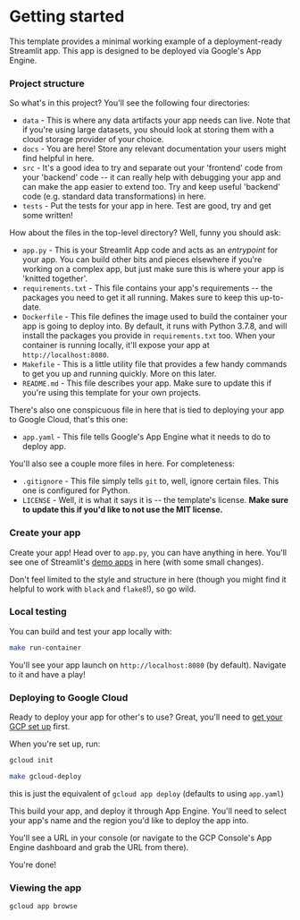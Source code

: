# Getting started

This template provides a minimal working example of a deployment-ready Streamlit app. This app is designed to be deployed via Google's App Engine.

### Project structure

So what's in this project? You'll see the following four directories:

* `data` - This is where any data artifacts your app needs can live. Note that if you're using large datasets, you should look at storing them with a cloud storage provider of your choice.
* `docs` - You are here! Store any relevant documentation your users might find helpful in here.
* `src` - It's a good idea to try and separate out your 'frontend' code from your 'backend' code -- it can really help with debugging your app and can make the app easier to extend too. Try and keep useful 'backend' code (e.g. standard data transformations) in here.
* `tests` - Put the tests for your app in here. Test are good, try and get some written!

How about the files in the top-level directory? Well, funny you should ask:

* `app.py` - This is your Streamlit App code and acts as an _entrypoint_ for your app. You can build other bits and pieces elsewhere if you're working on a complex app, but just make sure this is where your app is 'knitted together'.
* `requirements.txt` - This file contains your app's requirements -- the packages you need to get it all running. Makes sure to keep this up-to-date.
* `Dockerfile` - This file defines the image used to build the container your app is going to deploy into. By default, it runs with Python 3.7.8, and will install the packages you provide in `requirements.txt` too. When your container is running locally, it'll expose your app at `http://localhost:8080`.
* `Makefile` - This is a little utility file that provides a few handy commands to get you up and running quickly. More on this later.
* `README.md` - This file describes your app. Make sure to update this if you're using this template for your own projects.
 
 There's also one conspicuous file in here that is tied to deploying your app to Google Cloud, that's this one:
 
* `app.yaml` - This file tells Google's App Engine what it needs to do to deploy app.

You'll also see a couple more files in here. For completeness:

* `.gitignore` - This file simply tells `git` to, well, ignore certain files. This one is configured for Python. 
* `LICENSE` - Well, it is what it says it is -- the template's license. **Make sure to update this if you'd like to not use the MIT license.**

### Create your app

Create your app! Head over to `app.py`, you can have anything in here. You'll see one of Streamlit's [demo apps](https://raw.githubusercontent.com/streamlit/demo-uber-nyc-pickups/master/app.py) in here (with some small changes).

Don't feel limited to the style and structure in here (though you might find it helpful to work with `black` and `flake8`!), so go wild.

### Local testing

You can build and test your app locally with:

```bash
make run-container
```

You'll see your app launch on `http://localhost:8080` (by default). Navigate to it and have a play!

### Deploying to Google Cloud

Ready to deploy your app for other's to use? Great, you'll need to [get your GCP set up](https://cloud.google.com/appengine/docs/flexible/custom-runtimes/quickstart) first.

When you're set up, run:

```bash
gcloud init
```

```bash
make gcloud-deploy
```

this is just the equivalent of `gcloud app deploy` (defaults to using `app.yaml`)

This build your app, and deploy it through App Engine. You'll need to select your app's name and the region you'd like to deploy the app into.

You'll see a URL in your console (or navigate to the GCP Console's App Engine dashboard and grab the URL from there).

You're done! 

### Viewing the app

```bash
gcloud app browse
```
